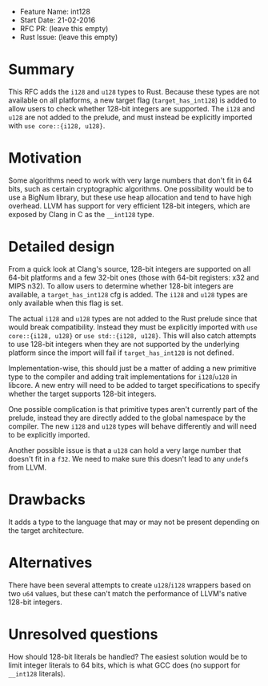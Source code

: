 - Feature Name: int128
- Start Date: 21-02-2016
- RFC PR: (leave this empty)
- Rust Issue: (leave this empty)

# Summary
[summary]: #summary

This RFC adds the `i128` and `u128` types to Rust. Because these types are not available on all platforms, a new target flag (`target_has_int128`) is added to allow users to check whether 128-bit integers are supported. The `i128` and `u128` are not added to the prelude, and must instead be explicitly imported with `use core::{i128, u128}`.

# Motivation
[motivation]: #motivation

Some algorithms need to work with very large numbers that don't fit in 64 bits, such as certain cryptographic algorithms. One possibility would be to use a BigNum library, but these use heap allocation and tend to have high overhead. LLVM has support for very efficient 128-bit integers, which are exposed by Clang in C as the `__int128` type.

# Detailed design
[design]: #detailed-design

From a quick look at Clang's source, 128-bit integers are supported on all 64-bit platforms and a few 32-bit ones (those with 64-bit registers: x32 and MIPS n32). To allow users to determine whether 128-bit integers are available, a `target_has_int128` cfg is added. The `i128` and `u128` types are only available when this flag is set.

The actual `i128` and `u128` types are not added to the Rust prelude since that would break compatibility. Instead they must be explicitly imported with `use core::{i128, u128}` or `use std::{i128, u128}`. This will also catch attempts to use 128-bit integers when they are not supported by the underlying platform since the import will fail if `target_has_int128` is not defined.

Implementation-wise, this should just be a matter of adding a new primitive type to the compiler and adding trait implementations for `i128`/`u128` in libcore. A new entry will need to be added to target specifications to specify whether the target supports 128-bit integers.

One possible complication is that primitive types aren't currently part of the prelude, instead they are directly added to the global namespace by the compiler. The new `i128` and `u128` types will behave differently and will need to be explicitly imported.

Another possible issue is that a `u128` can hold a very large number that doesn't fit in a `f32`. We need to make sure this doesn't lead to any `undef`s from LLVM.

# Drawbacks
[drawbacks]: #drawbacks

It adds a type to the language that may or may not be present depending on the target architecture.

# Alternatives
[alternatives]: #alternatives

There have been several attempts to create `u128`/`i128` wrappers based on two `u64` values, but these can't match the performance of LLVM's native 128-bit integers.

# Unresolved questions
[unresolved]: #unresolved-questions

How should 128-bit literals be handled? The easiest solution would be to limit integer literals to 64 bits, which is what GCC does (no support for `__int128` literals).
